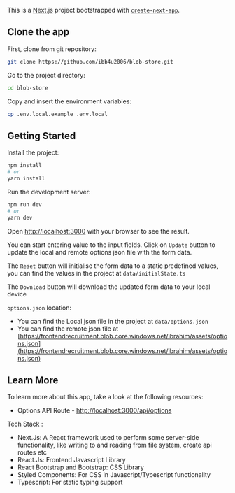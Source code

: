 This is a [Next.js](https://nextjs.org/) project bootstrapped with [`create-next-app`](https://github.com/vercel/next.js/tree/canary/packages/create-next-app).

## Clone the app

First, clone from git repository:

```bash
git clone https://github.com/ibb4u2006/blob-store.git
```

Go to the project directory:

```bash
cd blob-store
```

Copy and insert the environment variables:

```bash
cp .env.local.example .env.local
```

## Getting Started

Install the project:

```bash
npm install
# or
yarn install
```

Run the development server:

```bash
npm run dev
# or
yarn dev
```

Open [http://localhost:3000](http://localhost:3000) with your browser to see the result.

You can start entering value to the input fields. Click on `Update` button to update the local and remote options json file with the form data.

The `Reset` button will initialise the form data to a static predefined values, you can find the values in the project at `data/initialState.ts`

The `Download` button will download the updated form data to your local device

`options.json` location:

- You can find the Local json file in the project at `data/options.json`
- You can find the remote json file at [https://frontendrecruitment.blob.core.windows.net/ibrahim/assets/options.json](https://frontendrecruitment.blob.core.windows.net/ibrahim/assets/options.json)

## Learn More

To learn more about this app, take a look at the following resources:

- Options API Route - [http://localhost:3000/api/options](http://localhost:3000/api/options)

Tech Stack :

- Next.Js: A React framework used to perform some server-side functionality, like writing to and reading from file system, create api routes etc
- React.Js: Frontend Javascript Library
- React Bootstrap and Bootstrap: CSS Library
- Styled Components: For CSS in Javascript/Typescript functionality
- Typescript: For static typing support
